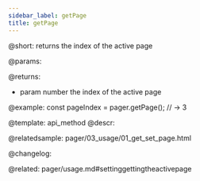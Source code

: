 ```yaml
---
sidebar_label: getPage
title: getPage
---          
```


@short: returns the index of the active page


@params:


@returns:
- param	number      the index of the active page


@example:
const pageIndex = pager.getPage();
// -> 3


@template: api_method
@descr:




@relatedsample:
pager/03_usage/01_get_set_page.html

@changelog:

@related: pager/usage.md#settinggettingtheactivepage
